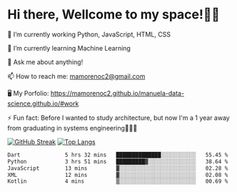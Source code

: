# Hi there, Wellcome to my space!✌🏾

🔭 I’m currently working Python, JavaScript, HTML, CSS

🌱 I’m currently learning Machine Learning

💬 Ask me about anything!

📫 How to reach me: mamorenoc2@gmail.com

🖥️ My Porfolio: https://mamorenoc2.github.io/manuela-data-science.github.io/#work

⚡ Fun fact: Before I wanted to study architecture, but now I'm a 1 year away from graduating in systems engineering🤣🤣🤣

[![GitHub Streak](https://streak-stats.demolab.com/?user=mamorenoc2&theme=tokyonight_duo)](https://git.io/streak-stats)                 [![Top Langs](https://github-readme-stats.vercel.app/api/top-langs/?username=mamorenoc2&layout=compact&theme=tokyonight)](https://github.com/anuraghazra/github-readme-stats)

<!--START_SECTION:waka-->

```txt
Dart              5 hrs 32 mins   ██████████████░░░░░░░░░░░   55.45 %
Python            3 hrs 51 mins   █████████▓░░░░░░░░░░░░░░░   38.64 %
JavaScript        13 mins         ▓░░░░░░░░░░░░░░░░░░░░░░░░   02.28 %
XML               12 mins         ▓░░░░░░░░░░░░░░░░░░░░░░░░   02.08 %
Kotlin            4 mins          ▒░░░░░░░░░░░░░░░░░░░░░░░░   00.69 %
```

<!--END_SECTION:waka-->
